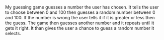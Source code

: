 My guessing game guesses a number the user has chosen. It tells the user to choose between 0 and 100 then guesses a random number between 0 and 100. If the number is wrong the user tells it if it is greater or less then the guess. The game then guesses another number and it repeats until it gets it right. It than gives the user a chance to guess a random number it selects.
